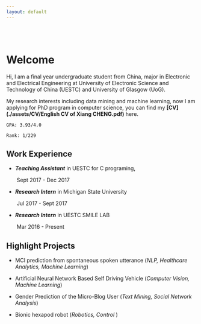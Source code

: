 ```yaml
---
layout: default
---
```


<br/><br/>

# Welcome

Hi, I am a final year undergraduate student from China, major in Electronic and Electrical Engineering at University of Electronic Science and Technology of China (UESTC) and University of Glasgow (UoG). 

My research interests including data mining and machine learning, now I am applying for PhD program in computer science, you can find my **[CV](./assets/CV/English CV of Xiang CHENG.pdf)** here. 



`GPA: 3.93/4.0` 

`Rank: 1/229`



## Work Experience 



- ***Teaching Assistant***  in UESTC for C programing, 

  ​	Sept 2017 - Dec 2017

- ***Research Intern***  in Michigan State University

  ​	Jul 2017 - Sept 2017

- ***Research Intern*** in UESTC SMILE LAB

  ​	Mar 2016 - Present



## Highlight Projects

- MCI prediction from spontaneous spoken utterance (*NLP, Healthcare Analytics, Machine Learning*)

- Artificial Neural Network Based Self Driving Vehicle (*Computer Vision, Machine Learning*)

- Gender Prediction of the Micro-Blog User (*Text Mining, Social Network Analysis*)

- Bionic hexapod robot (*Robotics, Control* )

